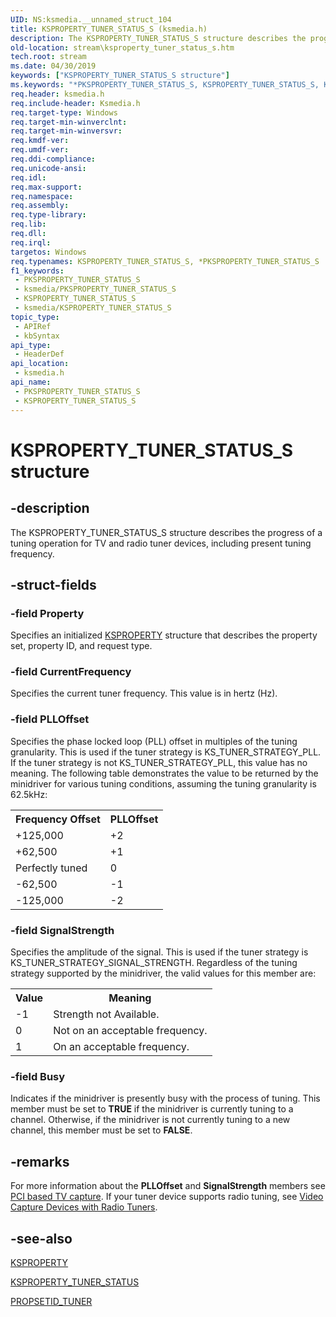 ```yaml
---
UID: NS:ksmedia.__unnamed_struct_104
title: KSPROPERTY_TUNER_STATUS_S (ksmedia.h)
description: The KSPROPERTY_TUNER_STATUS_S structure describes the progress of a tuning operation for TV and radio tuner devices, including present tuning frequency.
old-location: stream\ksproperty_tuner_status_s.htm
tech.root: stream
ms.date: 04/30/2019
keywords: ["KSPROPERTY_TUNER_STATUS_S structure"]
ms.keywords: "*PKSPROPERTY_TUNER_STATUS_S, KSPROPERTY_TUNER_STATUS_S, KSPROPERTY_TUNER_STATUS_S structure [Streaming Media Devices], PKSPROPERTY_TUNER_STATUS_S, PKSPROPERTY_TUNER_STATUS_S structure pointer [Streaming Media Devices], ksmedia/KSPROPERTY_TUNER_STATUS_S, ksmedia/PKSPROPERTY_TUNER_STATUS_S, stream.ksproperty_tuner_status_s, vidcapstruct_a36247d8-99d7-4dad-8632-5feb685616d6.xml"
req.header: ksmedia.h
req.include-header: Ksmedia.h
req.target-type: Windows
req.target-min-winverclnt: 
req.target-min-winversvr: 
req.kmdf-ver: 
req.umdf-ver: 
req.ddi-compliance: 
req.unicode-ansi: 
req.idl: 
req.max-support: 
req.namespace: 
req.assembly: 
req.type-library: 
req.lib: 
req.dll: 
req.irql: 
targetos: Windows
req.typenames: KSPROPERTY_TUNER_STATUS_S, *PKSPROPERTY_TUNER_STATUS_S
f1_keywords:
 - PKSPROPERTY_TUNER_STATUS_S
 - ksmedia/PKSPROPERTY_TUNER_STATUS_S
 - KSPROPERTY_TUNER_STATUS_S
 - ksmedia/KSPROPERTY_TUNER_STATUS_S
topic_type:
 - APIRef
 - kbSyntax
api_type:
 - HeaderDef
api_location:
 - ksmedia.h
api_name:
 - PKSPROPERTY_TUNER_STATUS_S
 - KSPROPERTY_TUNER_STATUS_S
---
```


# KSPROPERTY_TUNER_STATUS_S structure


## -description

The KSPROPERTY_TUNER_STATUS_S structure describes the progress of a tuning operation for TV and radio tuner devices, including present tuning frequency.

## -struct-fields

### -field Property

Specifies an initialized <a href="/windows-hardware/drivers/stream/ksproperty-structure">KSPROPERTY</a> structure that describes the property set, property ID, and request type.

### -field CurrentFrequency

Specifies the current tuner frequency. This value is in hertz (Hz).

### -field PLLOffset

Specifies the phase locked loop (PLL) offset in multiples of the tuning granularity. This is used if the tuner strategy is KS_TUNER_STRATEGY_PLL. If the tuner strategy is not KS_TUNER_STRATEGY_PLL, this value has no meaning. The following table demonstrates the value to be returned by the minidriver for various tuning conditions, assuming the tuning granularity is 62.5kHz:

<table>
<tr>
<th>Frequency Offset</th>
<th>PLLOffset</th>
</tr>
<tr>
<td>
+125,000

</td>
<td>
+2

</td>
</tr>
<tr>
<td>
+62,500

</td>
<td>
+1

</td>
</tr>
<tr>
<td>
Perfectly tuned

</td>
<td>
0

</td>
</tr>
<tr>
<td>
-62,500

</td>
<td>
-1

</td>
</tr>
<tr>
<td>
-125,000

</td>
<td>
-2

</td>
</tr>
</table>

### -field SignalStrength

Specifies the amplitude of the signal. This is used if the tuner strategy is KS_TUNER_STRATEGY_SIGNAL_STRENGTH. Regardless of the tuning strategy supported by the minidriver, the valid values for this member are:

<table>
<tr>
<th>Value</th>
<th>Meaning</th>
</tr>
<tr>
<td>
-1

</td>
<td>
Strength not Available.

</td>
</tr>
<tr>
<td>
0

</td>
<td>
Not on an acceptable frequency.

</td>
</tr>
<tr>
<td>
1

</td>
<td>
On an acceptable frequency.

</td>
</tr>
</table>

### -field Busy

Indicates if the minidriver is presently busy with the process of tuning. This member must be set to <b>TRUE</b> if the minidriver is currently tuning to a channel. Otherwise, if the minidriver is not currently tuning to a new channel, this member must be set to <b>FALSE</b>.

## -remarks

For more information about the <b>PLLOffset</b> and <b>SignalStrength</b> members see <a href="/windows-hardware/drivers/stream/pci-based-tv-capture">PCI based TV capture</a>. If your tuner device supports radio tuning, see <a href="/windows-hardware/drivers/stream/video-capture-devices-with-radio-tuners">Video Capture Devices with Radio Tuners</a>.

## -see-also

<a href="/windows-hardware/drivers/stream/ksproperty-structure">KSPROPERTY</a>



<a href="/windows-hardware/drivers/stream/ksproperty-tuner-status">KSPROPERTY_TUNER_STATUS</a>



<a href="/windows-hardware/drivers/stream/propsetid-tuner">PROPSETID_TUNER</a>

